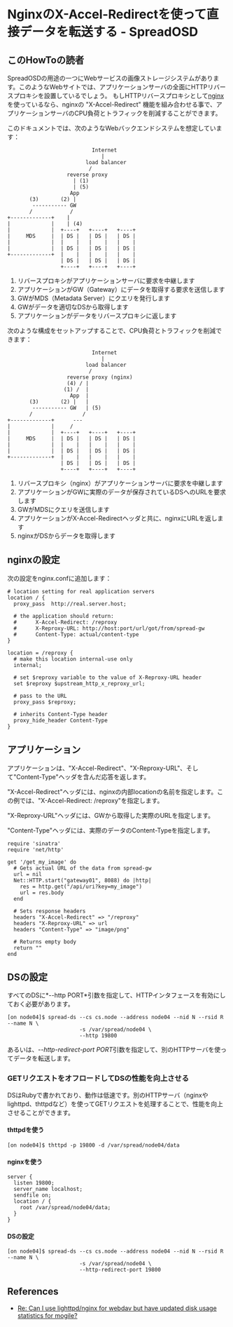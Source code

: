 NginxのX-Accel-Redirectを使って直接データを転送する - SpreadOSD
================================================================

## このHowToの読者

SpreadOSDの用途の一つにWebサービスの画像ストレージシステムがあります。このようなWebサイトでは、アプリケーションサーバの全面にHTTPリバースプロキシを設置しているでしょう。
もしHTTPリバースプロキシとして[nginx](http://wiki.nginx.org/Main)を使っているなら、nginxの "X-Accel-Redirect" 機能を組み合わせる事で、アプリケーションサーバのCPU負荷とトラフィックを削減することができます。

このドキュメントでは、次のようなWebバックエンドシステムを想定しています：

                               Internet
                                  |
                             load balancer
                              /
                       reverse proxy
                         | (1)
                         | (5)
                        App
           (3)       (2) |
            ----------- GW
           /            /
    +-------------+    |
    |             |    | (4)
    |             |  +----+   +----+   +----+
    |     MDS     |  | DS |   | DS |   | DS |
    |             |  |    |   |    |   |    |
    |             |  | DS |   | DS |   | DS |
    +-------------+  |    |   |    |   |    |
                     | DS |   | DS |   | DS |
                     +----+   +----+   +----+

  1. リバースプロキシがアプリケーションサーバに要求を中継します
  2. アプリケーションがGW（Gateway）にデータを取得する要求を送信します
  3. GWがMDS（Metadata Server）にクエリを発行します
  4. GWがデータを適切なDSから取得します
  5. アプリケーションがデータをリバースプロキシに返します

次のような構成をセットアップすることで、CPU負荷とトラフィックを削減できます：

                               Internet
                                  |
                             load balancer
                              /
                       reverse proxy (nginx)
                       (4) / |
                      (1) /  |
                        App  |
           (3)       (2) |   |
            ----------- GW   | (5)
           /                /
    +-------------+      ---
    |             |     /
    |             |  +----+   +----+   +----+
    |     MDS     |  | DS |   | DS |   | DS |
    |             |  |    |   |    |   |    |
    |             |  | DS |   | DS |   | DS |
    +-------------+  |    |   |    |   |    |
                     | DS |   | DS |   | DS |
                     +----+   +----+   +----+

  1. リバースプロキシ（nginx）がアプリケーションサーバに要求を中継します
  2. アプリケーションがGWに実際のデータが保存されているDSへのURLを要求します
  3. GWがMDSにクエリを送信します
  4. アプリケーションがX-Accel-Redirectヘッダと共に、nginxにURLを返します
  5. nginxがDSからデータを取得します


## nginxの設定

次の設定をnginx.confに追加します：

    # location setting for real application servers
    location / {
      proxy_pass  http://real.server.host;
    
      # the application should return:
      #      X-Accel-Redirect: /reproxy
      #      X-Reproxy-URL: http://host:port/url/got/from/spread-gw
      #      Content-Type: actual/content-type
    }
    
    location = /reproxy {
      # make this location internal-use only
      internal;
    
      # set $reproxy variable to the value of X-Reproxy-URL header
      set $reproxy $upstream_http_x_reproxy_url;

      # pass to the URL
      proxy_pass $reproxy;

      # inherits Content-Type header
      proxy_hide_header Content-Type
    }


## アプリケーション

アプリケーションは、"X-Accel-Redirect"、"X-Reproxy-URL"、そして"Content-Type"ヘッダを含んだ応答を返します。

"X-Accel-Redirect"ヘッダには、nginxの内部locationの名前を指定します。この例では、"X-Accel-Redirect: /reproxy"を指定します。

"X-Reproxy-URL"ヘッダには、GWから取得した実際のURLを指定します。

"Content-Type"ヘッダには、実際のデータのContent-Typeを指定します。

    require 'sinatra'
    require 'net/http'
    
    get '/get_my_image' do
      # Gets actual URL of the data from spread-gw
      url = nil
      Net::HTTP.start("gateway01", 8088) do |http|
        res = http.get("/api/uri?key=my_image")
        url = res.body
      end
      
      # Sets response headers
      headers "X-Accel-Redirect" => "/reproxy"
      headers "X-Reproxy-URL" => url
      headers "Content-Type" => "image/png"
      
      # Returns empty body
      return ""
    end


## DSの設定

すべてのDSに*--http PORT*引数を指定して、HTTPインタフェースを有効にしておく必要があります。

    [on node04]$ spread-ds --cs cs.node --address node04 --nid N --rsid R --name N \
                           -s /var/spread/node04 \
                           --http 19800

あるいは、*--http-redirect-port PORT*引数を指定して、別のHTTPサーバを使ってデータを転送します。


### GETリクエストをオフロードしてDSの性能を向上させる

DSはRubyで書かれており、動作は低速です。別のHTTPサーバ（nginxやlighttpd、thttpdなど）を使ってGETリクエストを処理することで、性能を向上させることができます。

#### thttpdを使う

    [on node04]$ thttpd -p 19800 -d /var/spread/node04/data

#### nginxを使う

    server {
      listen 19800;
      server_name localhost;
      sendfile on;
      location / {
        root /var/spread/node04/data;
      }
    }

#### DSの設定

<!--
TODO
-->

    [on node04]$ spread-ds --cs cs.node --address node04 --nid N --rsid R --name N \
                           -s /var/spread/node04 \
                           --http-redirect-port 19800


## References

  - [Re: Can I use lighttpd/nginx for webdav but have updated disk usage statistics for mogile?](http://www.mail-archive.com/mogilefs@lists.danga.com/msg00366.html)

